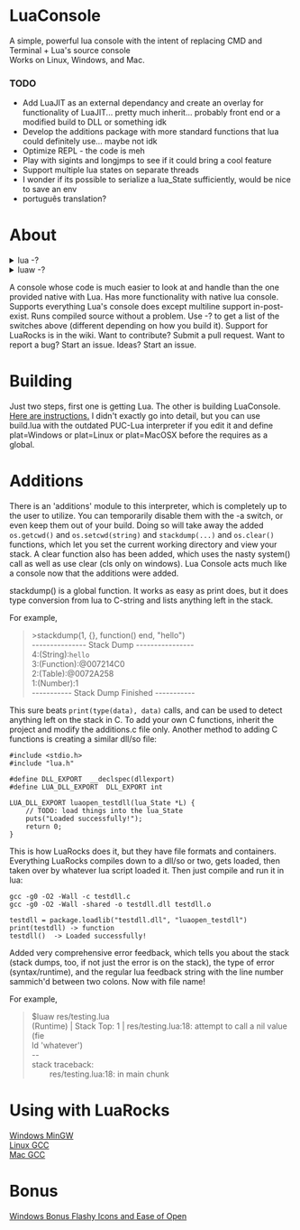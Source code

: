 # LuaConsole

A simple, powerful lua console with the intent of replacing CMD and Terminal + Lua's source console  
Works on Linux, Windows, and Mac.  

### TODO  
* Add LuaJIT as an external dependancy and create an overlay for functionality of LuaJIT... pretty much inherit... probably front end or a modified build to DLL or something idk  
* Develop the additions package with more standard functions that lua could definitely use... maybe not idk  
* Optimize REPL \- the code is meh  
* Play with sigints and longjmps to see if it could bring a cool feature
* Support multiple lua states on separate threads
* I wonder if its possible to serialize a lua\_State sufficiently, would be nice to save an env
* português translation?

# About
<details><summary>lua -?</summary><p>
Lua Console | Version: 1/5/2017<br>
Lua 5.3.4  Copyright (C) 1994-2017 Lua.org, PUC-Rio<br>
LuaConsole Copyright MIT (C) 2017 Hydroque<br>

Supports Lua5.3, Lua5.2, Lua5.1   

        - Files executed by passing  
        - Global variable defintions  
        - Dynamic module loading  
        - PUC-Lua compatibility support  
        - Working directory support  
        - Built in stack-dump  
        - Console clearing  

Usage: lua.exe [FILE_PATH] [-v] [-e] [-s START_PATH] [-p] [-a] [-c] [-Dvar=val]  
[-Lfilepath.lua] [-b[a,b,c]] [-?] [-n]{parameter1 ...}  
  
-v       Prints the Lua version in use  
-e       Prevents lua core libraries from loading  
-s       Issues a new root path  
-p       Has console post exist after script in line by line mode  
-a       Disables the additions  
-c       No copyright on init  
-d       Defines a global variable as value after '='  
-l       Executes a module before specified script  
-b[a,b,c]        Load parameters arg differently. a=before passed -l's, b=give p  
assed -l's a tuple, c=give passed file a tuple  
-n       Start of parameter section  
-?       Displays this help message  
</p>
</details>
<details><summary>luaw -?</summary><p>  
Lua Console | Version: 1/5/2017<br>
Lua 5.3.4  Copyright (C) 1994-2017 Lua.org, PUC-Rio<br>
LuaConsole Copyright MIT (C) 2017 Hydroque<br>
  
Supports Lua5.3, Lua5.2, Lua5.1  
  
        - Line by Line interpretation  
        - Files executed by passing  
        - Global variable defintions  
        - Dynamic module loading  
        - PUC-Lua compatibility support  
        - Working directory support  
        - Built in stack-dump  
        - Console clearing  

Usage: lua.exe [FILE_PATH] [-v] [-e] [-s START_PATH] [-p] [-a] [-c] [-Dvar=val]  
[-Lfilepath.lua] [-b[a,b,c]] [-?] [-n]{parameter1 ...}  

-v       Prints the Lua version in use  
-e       Prevents lua core libraries from loading  
-s       Issues a new root path  
-p       Has console post exist after script in line by line mode  
-a       Disables the additions  
-c       No copyright on init  
-d       Defines a global variable as value after '='  
-l       Executes a module before specified script or post-exist  
-b[a,b,c]        Load parameters arg differently. a=before passed -l's, b=give p  
assed -l's a tuple, c=give passed file a tuple  
-n       Start of parameter section  
-?       Displays this help message  
</p>
</details>

A console whose code is much easier to look at and handle than the one provided native with Lua. Has more functionality with native lua console. Supports everything Lua's console does except multiline support in-post-exist. Runs compiled source without a problem. Use -? to get a list of the switches above (different depending on how you build it). Support for LuaRocks is in the wiki. Want to contribute? Submit a pull request. Want to report a bug? Start an issue. Ideas? Start an issue.

# Building
Just two steps, first one is getting Lua. The other is building LuaConsole. [Here are instructions.](https://github.com/Hydroque/LuaConsole/wiki/Build-Instructions) I didn't exactly go into detail, but you can use build.lua with the outdated PUC-Lua interpreter if you edit it and define plat=Windows or plat=Linux or plat=MacOSX before the requires as a global.

# Additions

There is an 'additions' module to this interpreter, which is completely up to the user to utilize. You can temporarily disable them with the -a switch, or even keep them out of your build. Doing so will take away the added `os.getcwd()` and `os.setcwd(string)` and `stackdump(...)` and `os.clear()` functions, which let you set the current working directory and view your stack. A clear function also has been added, which uses the nasty system() call as well as use clear (cls only on windows). Lua Console acts much like a console now that the additions were added. 

stackdump() is a global function. It works as easy as print does, but it does type conversion from lua to C-string and lists anything left in the stack.

For example, <br>
>\>stackdump(1, {}, function() end, "hello") <br>
>--------------- Stack Dump ---------------- <br>
>4:(String):`hello` <br>
>3:(Function):@007214C0 <br>
>2:(Table):@0072A258 <br>
>1:(Number):1 <br>
>----------- Stack Dump Finished ----------- <br>

This sure beats `print(type(data), data)` calls, and can be used to detect anything left on the stack in C. To add your own C functions, inherit the project and modify the additions.c file only. Another method to adding C functions is creating a similar dll/so file:
```
#include <stdio.h>
#include "lua.h"

#define DLL_EXPORT	__declspec(dllexport)
#define LUA_DLL_EXPORT	DLL_EXPORT int

LUA_DLL_EXPORT luaopen_testdll(lua_State *L) {
	// TODO: load things into the lua_State
	puts("Loaded successfully!");
	return 0;
}
```
This is how LuaRocks does it, but they have file formats and containers. Everything LuaRocks compiles down to a dll/so or two, gets loaded, then taken over by whatever lua script loaded it. Then just compile and run it in lua:
```
gcc -g0 -O2 -Wall -c testdll.c
gcc -g0 -O2 -Wall -shared -o testdll.dll testdll.o
```
```
testdll = package.loadlib("testdll.dll", "luaopen_testdll")
print(testdll) -> function
testdll()  -> Loaded successfully!
```

Added very comprehensive error feedback, which tells you about the stack (stack dumps, too, if not just the error is on the stack), the type of error (syntax/runtime), and the regular lua feedback string with the line number sammich'd between two colons. Now with file name!

For example,  
> $luaw res/testing.lua  
> (Runtime) | Stack Top: 1 | res/testing.lua:18: attempt to call a nil value (fie  
> ld 'whatever')  
> \-\-  
> stack traceback:  
> &nbsp;&nbsp;&nbsp;&nbsp;&nbsp;&nbsp;&nbsp;&nbsp;res/testing.lua:18: in main chunk  

# Using with LuaRocks
[Windows MinGW](https://github.com/Hydroque/LuaConsole/wiki/LuaRocks-Support-Windows-MinGW)  
[Linux GCC](https://github.com/Hydroque/LuaConsole/wiki/LuaRocks-Support-Linux-GCC)  
[Mac GCC](https://github.com/Hydroque/LuaConsole/wiki/LuaRocks-Support-Mac-GCC)  

# Bonus
[Windows Bonus Flashy Icons and Ease of Open](https://github.com/Hydroque/LuaConsole/wiki/Windows-Bonus---Flashy-Icons-and-Ease-of-Open)  
